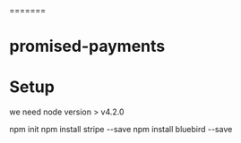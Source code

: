 =======
# promised-payments

# Setup
we need node version > v4.2.0

npm init
npm install stripe --save
npm install bluebird --save
